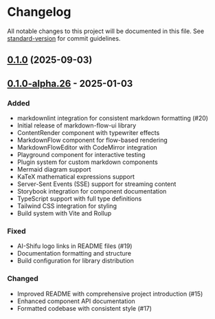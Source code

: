 # Changelog

All notable changes to this project will be documented in this file. See [standard-version](https://github.com/conventional-changelog/standard-version) for commit guidelines.

## [0.1.0](https://github.com/ai-shifu/markdown-flow-ui/compare/v0.1.0-alpha.28...v0.1.0) (2025-09-03)

## [0.1.0-alpha.26] - 2025-01-03

### Added

- markdownlint integration for consistent markdown formatting (#20)
- Initial release of markdown-flow-ui library
- ContentRender component with typewriter effects
- MarkdownFlow component for flow-based rendering
- MarkdownFlowEditor with CodeMirror integration
- Playground component for interactive testing
- Plugin system for custom markdown components
- Mermaid diagram support
- KaTeX mathematical expressions support
- Server-Sent Events (SSE) support for streaming content
- Storybook integration for component documentation
- TypeScript support with full type definitions
- Tailwind CSS integration for styling
- Build system with Vite and Rollup

### Fixed

- AI-Shifu logo links in README files (#19)
- Documentation formatting and structure
- Build configuration for library distribution

### Changed

- Improved README with comprehensive project introduction (#15)
- Enhanced component API documentation
- Formatted codebase with consistent style (#17)

[0.1.0-alpha.26]: https://github.com/ai-shifu/markdown-flow-ui/releases/tag/v0.1.0-alpha.26
